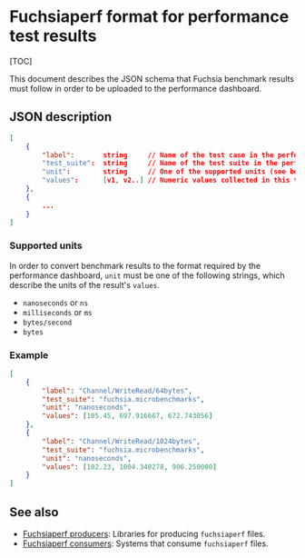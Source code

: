 # Fuchsiaperf format for performance test results

[TOC]

This document describes the JSON schema that Fuchsia benchmark results must
follow in order to be uploaded to the performance dashboard.

## JSON description

```json
[
    {
        "label":       string     // Name of the test case in the performance dashboard.
        "test_suite":  string     // Name of the test suite in the performance dashboard.
        "unit":        string     // One of the supported units (see below)
        "values":      [v1, v2..] // Numeric values collected in this test case
    },
    {
        ...
    }
]
```

### Supported units

In order to convert benchmark results to the format required by the performance
dashboard, `unit` must be one of the following strings, which describe the units
of the result's `values`.

* `nanoseconds`  or `ns`
* `milliseconds` or `ms`
* `bytes/second`
* `bytes`


### Example

```json
[
    {
        "label": "Channel/WriteRead/64bytes",
        "test_suite": "fuchsia.microbenchmarks",
        "unit": "nanoseconds",
        "values": [105.45, 697.916667, 672.743056]
    },
    {
        "label": "Channel/WriteRead/1024bytes",
        "test_suite": "fuchsia.microbenchmarks",
        "unit": "nanoseconds",
        "values": [102.23, 1004.340278, 906.250000]
    }
]
```

## See also

*   [Fuchsiaperf producers](fuchsiaperf_producers.md): Libraries for
    producing `fuchsiaperf` files.
*   [Fuchsiaperf consumers](fuchsiaperf_consumers.md): Systems that
    consume `fuchsiaperf` files.

